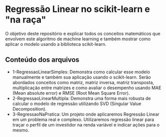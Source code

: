 # Regressão Linear no scikit-learn e "na raça"

O objetivo deste repositório e explicar todos os conceitos matemáticos que envolvem este algoritmo de machine learning e também mostrar como aplicar o modelo usando a biblioteca scikit-learn.

## Conteúdo dos arquivos

- 1-RegressaoLinearSimples: Demonstra como calcular esse modelo manualmente e também sua aplicação usando o scikit-learn. Serão abordados conceitos como matriz, matriz inversa, matriz transposta, multiplicação entre matrizes e como avaliar o desempenho usando MAE (Mean absolute error) e RMSE (Root Mean Square Error).
- 2-RegressaoLinearMultipla: Demonstra uma forma mais robusta de calcular o modelo de regressão utilizando SVD (Singular Value Decomposition).
- 3-RegressaoNaPratica: Um projeto onde aplicaremos Regressão Linear em um problema real e complexo. Utilizaremos regressão linear para traçar o perfil de um investidor na renda variável e indicar ações para o mesmo.